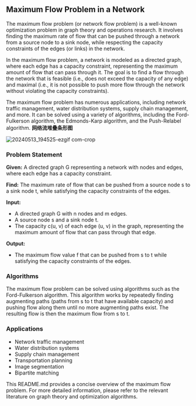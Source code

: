 ## Maximum Flow Problem in a Network

The maximum flow problem (or network flow problem) is a well-known optimization problem in graph theory and operations research. It involves finding the maximum rate of flow that can be pushed through a network from a source node to a sink node, while respecting the capacity constraints of the edges (or links) in the network.

In the maximum flow problem, a network is modeled as a directed graph, where each edge has a capacity constraint, representing the maximum amount of flow that can pass through it. The goal is to find a flow through the network that is feasible (i.e., does not exceed the capacity of any edge) and maximal (i.e., it is not possible to push more flow through the network without violating the capacity constraints).

The maximum flow problem has numerous applications, including network traffic management, water distribution systems, supply chain management, and more. It can be solved using a variety of algorithms, including the Ford-Fulkerson algorithm, the Edmonds-Karp algorithm, and the Push-Relabel algorithm.
                                                                   **网络流堆叠条形图**

![20240513_194525-ezgif com-crop](https://github.com/xianggeng0/Algorithm-the-Ford-Fulkerson-algorithm/assets/143009989/7445fb4c-5611-40a6-8e8a-876f1e158b2d)
### Problem Statement

**Given:** A directed graph G representing a network with nodes and edges, where each edge has a capacity constraint.

**Find:** The maximum rate of flow that can be pushed from a source node s to a sink node t, while satisfying the capacity constraints of the edges.

**Input:**

* A directed graph G with n nodes and m edges.
* A source node s and a sink node t.
* The capacity c(u, v) of each edge (u, v) in the graph, representing the maximum amount of flow that can pass through that edge.

**Output:**

* The maximum flow value f that can be pushed from s to t while satisfying the capacity constraints of the edges.

### Algorithms

The maximum flow problem can be solved using algorithms such as the Ford-Fulkerson algorithm. This algorithm works by repeatedly finding augmenting paths (paths from s to t that have available capacity) and pushing flow along them until no more augmenting paths exist. The resulting flow is then the maximum flow from s to t.

### Applications

* Network traffic management
* Water distribution systems
* Supply chain management
* Transportation planning
* Image segmentation
* Bipartite matching

This README.md provides a concise overview of the maximum flow problem. For more detailed information, please refer to the relevant literature on graph theory and optimization algorithms.
